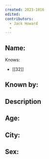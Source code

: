 ```yaml
---
created: 2023-1016
edited:
contributors:
  - Jack Howard
  - 
---
```


Name:
- 

Knows:
- [[32]]

Known by:
- 

Description
- 

Age:
- 
City:
- 
Sex:
- 
